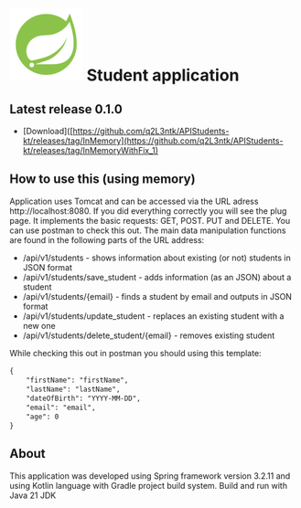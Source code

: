# ![](/doc/icon.png) Student application
## Latest release 0.1.0
- [Download]([https://github.com/q2L3ntk/APIStudents-kt/releases/tag/InMemory](https://github.com/q2L3ntk/APIStudents-kt/releases/tag/InMemoryWithFix_1)
## How to use this (using memory)
Application uses Tomcat and can be accessed via the URL adress http://localhost:8080. If you did everything correctly you will see the plug page.
It implements the basic requests: GET, POST. PUT and DELETE. You can use postman to check this out.
The main data manipulation functions are found in the following parts of the URL address:
- /api/v1/students - shows information about existing (or not) students in JSON format
- /api/v1/students/save_student - adds information (as an JSON) about a student
- /api/v1/students/{email} - finds a student by email and outputs in JSON format
- /api/v1/students/update_student - replaces an existing student with a new one
- /api/v1/students/delete_student/{email} - removes existing student

While checking this out in postman you should using this template:
```
{
    "firstName": "firstName",
    "lastName": "lastName",
    "dateOfBirth": "YYYY-MM-DD",
    "email": "email",
    "age": 0
}
```
## About
This application was developed using Spring framework version 3.2.11 and using Kotlin language with Gradle project build system. Build and run with Java 21 JDK
